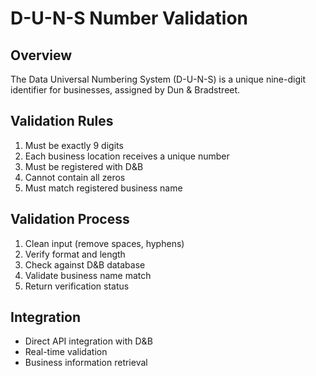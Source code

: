 # D-U-N-S Number Validation

## Overview
The Data Universal Numbering System (D-U-N-S) is a unique nine-digit identifier for businesses, assigned by Dun & Bradstreet.

## Validation Rules
1. Must be exactly 9 digits
2. Each business location receives a unique number
3. Must be registered with D&B
4. Cannot contain all zeros
5. Must match registered business name

## Validation Process
1. Clean input (remove spaces, hyphens)
2. Verify format and length
3. Check against D&B database
4. Validate business name match
5. Return verification status

## Integration
- Direct API integration with D&B
- Real-time validation
- Business information retrieval